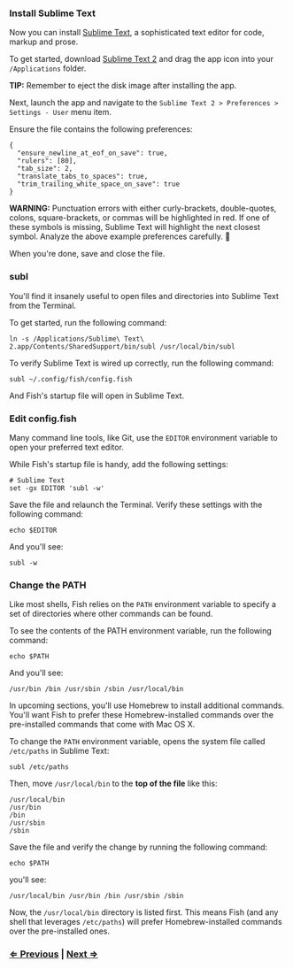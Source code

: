 ### Install Sublime Text

Now you can install [Sublime Text](http://www.sublimetext.com/), a sophisticated text editor for code, markup and prose.

To get started, download [Sublime Text 2](http://c758482.r82.cf2.rackcdn.com/Sublime%20Text%202.0.2.dmg) and drag the app icon into your `/Applications` folder.

**TIP:** Remember to eject the disk image after installing the app.

Next, launch the app and navigate to the `Sublime Text 2 > Preferences > Settings - User` menu item.

Ensure the file contains the following preferences:

```
{
  "ensure_newline_at_eof_on_save": true,
  "rulers": [80],
  "tab_size": 2,
  "translate_tabs_to_spaces": true,
  "trim_trailing_white_space_on_save": true
}
```

**WARNING:** Punctuation errors with either curly-brackets, double-quotes, colons, square-brackets, or commas will be highlighted in red. If one of these symbols is missing, Sublime Text will highlight the next closest symbol. Analyze the above example preferences carefully. :eyes:

When you're done, save and close the file.

### subl

You'll find it insanely useful to open files and directories into Sublime Text from the Terminal.

To get started, run the following command:

```
ln -s /Applications/Sublime\ Text\ 2.app/Contents/SharedSupport/bin/subl /usr/local/bin/subl
```

To verify Sublime Text is wired up correctly, run the following command:

```
subl ~/.config/fish/config.fish
```

And Fish's startup file will open in Sublime Text.


### Edit config.fish

Many command line tools, like Git, use the `EDITOR` environment variable to open your preferred text editor.

While Fish's startup file is handy, add the following settings:

```
# Sublime Text
set -gx EDITOR 'subl -w'
```

Save the file and relaunch the Terminal. Verify these settings with the following command:

```
echo $EDITOR
```

And you'll see:

```
subl -w
```


### Change the PATH

Like most shells, Fish relies on the `PATH` environment variable to specify a set of directories where other commands can be found.

To see the contents of the PATH environment variable, run the following command:

```
echo $PATH
```

And you'll see:

```
/usr/bin /bin /usr/sbin /sbin /usr/local/bin
```

In upcoming sections, you'll use Homebrew to install additional commands. You'll want Fish to prefer these Homebrew-installed commands over the pre-installed commands that come with Mac OS X.

To change the `PATH` environment variable, opens the system file called `/etc/paths` in Sublime Text:

```
subl /etc/paths
```

Then, move `/usr/local/bin` to the **top of the file** like this:

```
/usr/local/bin
/usr/bin
/bin
/usr/sbin
/sbin
```

Save the file and verify the change by running the following command:

```
echo $PATH
```

you'll see:

```
/usr/local/bin /usr/bin /bin /usr/sbin /sbin
```

Now, the `/usr/local/bin` directory is listed first. This means Fish (and any shell that leverages `/etc/paths`) will prefer Homebrew-installed commands over the pre-installed ones.


### [⇐ Previous](3_fish.md) | [Next ⇒](5_ruby.md)
